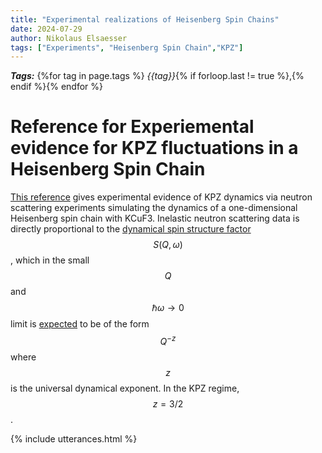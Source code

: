 ```yaml
---
title: "Experimental realizations of Heisenberg Spin Chains"
date: 2024-07-29
author: Nikolaus Elsaesser
tags: ["Experiments", "Heisenberg Spin Chain","KPZ"]
---
```


***Tags:*** {%for tag in page.tags %} *{{tag}}*{% if forloop.last != true %},{% endif %}{% endfor %}

# Reference for Experiemental evidence for KPZ fluctuations in a Heisenberg Spin Chain

[This reference](https://www.nature.com/articles/s41567-021-01191-6) gives experimental evidence of KPZ
dynamics via neutron scattering experiments simulating the dynamics of a one-dimensional Heisenberg spin
chain with KCuF3. Inelastic neutron scattering data is directly proportional to the [dynamical spin
structure factor](URSA23/2024/07/02/diss.html) $$S(Q,\omega)$$, which in the small $$Q$$ and $$\hbar \omega \to 0$$ limit is [expected](https://link.springer.com/article/10.1023/B:JOSS.0000019810.21828.fc)
to be of the form $$Q^{-z}$$ where $$z$$ is the universal dynamical exponent. In the KPZ regime, 
$$z = 3/2$$. 



{% include utterances.html %}
